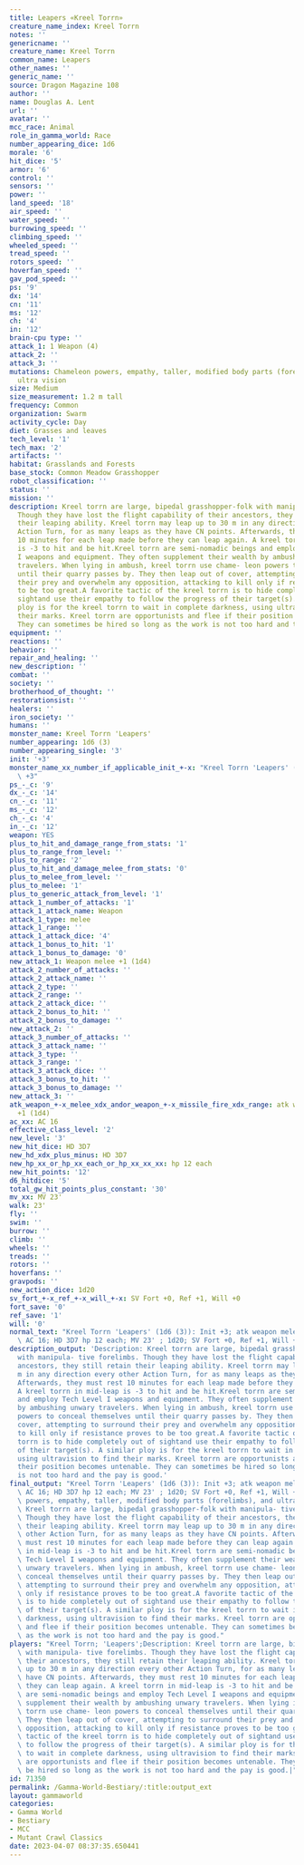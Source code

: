 ```yaml
---
title: Leapers «Kreel Torrn»
creature_name_index: Kreel Torrn
notes: ''
genericname: ''
creature_name: Kreel Torrn
common_name: Leapers
other_names: ''
generic_name: ''
source: Dragon Magazine 108
author: ''
name: Douglas A. Lent
url: ''
avatar: ''
mcc_race: Animal
role_in_gamma_world: Race
number_appearing_dice: 1d6
morale: '6'
hit_dice: '5'
armor: '6'
control: ''
sensors: ''
power: ''
land_speed: '18'
air_speed: ''
water_speed: ''
burrowing_speed: ''
climbing_speed: ''
wheeled_speed: ''
tread_speed: ''
rotors_speed: ''
hoverfan_speed: ''
gav_pod_speed: ''
ps: '9'
dx: '14'
cn: '11'
ms: '12'
ch: '4'
in: '12'
brain-cpu type: ''
attack_1: 1 Weapon (4)
attack_2: ''
attack_3: ''
mutations: Chameleon powers, empathy, taller, modified body parts (forelimbs), and
  ultra vision
size: Medium
size_measurement: 1.2 m tall
frequency: Common
organization: Swarm
activity_cycle: Day
diet: Grasses and leaves
tech_level: '1'
tech_max: '2'
artifacts: ''
habitat: Grasslands and Forests
base_stock: Common Meadow Grasshopper
robot_classification: ''
status: ''
mission: ''
description: Kreel torrn are large, bipedal grasshopper-folk with manipula- tive forelimbs.
  Though they have lost the flight capability of their ancestors, they still retain
  their leaping ability. Kreel torrn may leap up to 30 m in any direction every other
  Action Turn, for as many leaps as they have CN points. Afterwards, they must rest
  10 minutes for each leap made before they can leap again. A kreel torrn in mid-leap
  is -3 to hit and be hit.Kreel torrn are semi-nomadic beings and employ Tech Level
  I weapons and equipment. They often supplement their wealth by ambushing unwary
  travelers. When lying in ambush, kreel torrn use chame- leon powers to conceal themselves
  until their quarry passes by. They then leap out of cover, attempting to surround
  their prey and overwhelm any opposition, attacking to kill only if resistance proves
  to be too great.A favorite tactic of the kreel torrn is to hide completely out of
  sightand use their empathy to follow the progress of their target(s). A similar
  ploy is for the kreel torrn to wait in complete darkness, using ultravision to find
  their marks. Kreel torrn are opportunists and flee if their position becomes untenable.
  They can sometimes be hired so long as the work is not too hard and the pay is good.
equipment: ''
reactions: ''
behavior: ''
repair_and_healing: ''
new_description: ''
combat: ''
society: ''
brotherhood_of_thought: ''
restorationsist: ''
healers: ''
iron_society: ''
humans: ''
monster_name: Kreel Torrn 'Leapers'
number_appearing: 1d6 (3)
number_appearing_single: '3'
init: '+3'
monster_name_xx_number_if_applicable_init_+-x: "Kreel Torrn 'Leapers' (1d6 (3)): Init\
  \ +3"
ps_-_c: '9'
dx_-_c: '14'
cn_-_c: '11'
ms_-_c: '12'
ch_-_c: '4'
in_-_c: '12'
weapon: YES
plus_to_hit_and_damage_range_from_stats: '1'
plus_to_range_from_level: ''
plus_to_range: '2'
plus_to_hit_and_damage_melee_from_stats: '0'
plus_to_melee_from_level: ''
plus_to_melee: '1'
plus_to_generic_attack_from_level: '1'
attack_1_number_of_attacks: '1'
attack_1_attack_name: Weapon
attack_1_type: melee
attack_1_range: ''
attack_1_attack_dice: '4'
attack_1_bonus_to_hit: '1'
attack_1_bonus_to_damage: '0'
new_attack_1: Weapon melee +1 (1d4)
attack_2_number_of_attacks: ''
attack_2_attack_name: ''
attack_2_type: ''
attack_2_range: ''
attack_2_attack_dice: ''
attack_2_bonus_to_hit: ''
attack_2_bonus_to_damage: ''
new_attack_2: ''
attack_3_number_of_attacks: ''
attack_3_attack_name: ''
attack_3_type: ''
attack_3_range: ''
attack_3_attack_dice: ''
attack_3_bonus_to_hit: ''
attack_3_bonus_to_damage: ''
new_attack_3: ''
atk_weapon_+-x_melee_xdx_andor_weapon_+-x_missile_fire_xdx_range: atk weapon melee
  +1 (1d4)
ac_xx: AC 16
effective_class_level: '2'
new_level: '3'
new_hit_dice: HD 3D7
new_hd_xdx_plus_minus: HD 3D7
new_hp_xx_or_hp_xx_each_or_hp_xx_xx_xx: hp 12 each
new_hit_points: '12'
d6_hitdice: '5'
total_gw_hit_points_plus_constant: '30'
mv_xx: MV 23'
walk: 23'
fly: ''
swim: ''
burrow: ''
climb: ''
wheels: ''
treads: ''
rotors: ''
hoverfans: ''
gravpods: ''
new_action_dice: 1d20
sv_fort_+-x_ref_+-x_will_+-x: SV Fort +0, Ref +1, Will +0
fort_save: '0'
ref_save: '1'
will: '0'
normal_text: "Kreel Torrn 'Leapers' (1d6 (3)): Init +3; atk weapon melee +1 (1d4);\
  \ AC 16; HD 3D7 hp 12 each; MV 23' ; 1d20; SV Fort +0, Ref +1, Will +0"
description_output: 'Description: Kreel torrn are large, bipedal grasshopper-folk
  with manipula- tive forelimbs. Though they have lost the flight capability of their
  ancestors, they still retain their leaping ability. Kreel torrn may leap up to 30
  m in any direction every other Action Turn, for as many leaps as they have CN points.
  Afterwards, they must rest 10 minutes for each leap made before they can leap again.
  A kreel torrn in mid-leap is -3 to hit and be hit.Kreel torrn are semi-nomadic beings
  and employ Tech Level I weapons and equipment. They often supplement their wealth
  by ambushing unwary travelers. When lying in ambush, kreel torrn use chame- leon
  powers to conceal themselves until their quarry passes by. They then leap out of
  cover, attempting to surround their prey and overwhelm any opposition, attacking
  to kill only if resistance proves to be too great.A favorite tactic of the kreel
  torrn is to hide completely out of sightand use their empathy to follow the progress
  of their target(s). A similar ploy is for the kreel torrn to wait in complete darkness,
  using ultravision to find their marks. Kreel torrn are opportunists and flee if
  their position becomes untenable. They can sometimes be hired so long as the work
  is not too hard and the pay is good.'
final_output: "Kreel Torrn 'Leapers' (1d6 (3)): Init +3; atk weapon melee +1 (1d4);\
  \ AC 16; HD 3D7 hp 12 each; MV 23' ; 1d20; SV Fort +0, Ref +1, Will +0Chameleon\
  \ powers, empathy, taller, modified body parts (forelimbs), and ultra visionDescription:\
  \ Kreel torrn are large, bipedal grasshopper-folk with manipula- tive forelimbs.\
  \ Though they have lost the flight capability of their ancestors, they still retain\
  \ their leaping ability. Kreel torrn may leap up to 30 m in any direction every\
  \ other Action Turn, for as many leaps as they have CN points. Afterwards, they\
  \ must rest 10 minutes for each leap made before they can leap again. A kreel torrn\
  \ in mid-leap is -3 to hit and be hit.Kreel torrn are semi-nomadic beings and employ\
  \ Tech Level I weapons and equipment. They often supplement their wealth by ambushing\
  \ unwary travelers. When lying in ambush, kreel torrn use chame- leon powers to\
  \ conceal themselves until their quarry passes by. They then leap out of cover,\
  \ attempting to surround their prey and overwhelm any opposition, attacking to kill\
  \ only if resistance proves to be too great.A favorite tactic of the kreel torrn\
  \ is to hide completely out of sightand use their empathy to follow the progress\
  \ of their target(s). A similar ploy is for the kreel torrn to wait in complete\
  \ darkness, using ultravision to find their marks. Kreel torrn are opportunists\
  \ and flee if their position becomes untenable. They can sometimes be hired so long\
  \ as the work is not too hard and the pay is good."
players: "Kreel Torrn; 'Leapers';Description: Kreel torrn are large, bipedal grasshopper-folk\
  \ with manipula- tive forelimbs. Though they have lost the flight capability of\
  \ their ancestors, they still retain their leaping ability. Kreel torrn may leap\
  \ up to 30 m in any direction every other Action Turn, for as many leaps as they\
  \ have CN points. Afterwards, they must rest 10 minutes for each leap made before\
  \ they can leap again. A kreel torrn in mid-leap is -3 to hit and be hit.Kreel torrn\
  \ are semi-nomadic beings and employ Tech Level I weapons and equipment. They often\
  \ supplement their wealth by ambushing unwary travelers. When lying in ambush, kreel\
  \ torrn use chame- leon powers to conceal themselves until their quarry passes by.\
  \ They then leap out of cover, attempting to surround their prey and overwhelm any\
  \ opposition, attacking to kill only if resistance proves to be too great.A favorite\
  \ tactic of the kreel torrn is to hide completely out of sightand use their empathy\
  \ to follow the progress of their target(s). A similar ploy is for the kreel torrn\
  \ to wait in complete darkness, using ultravision to find their marks. Kreel torrn\
  \ are opportunists and flee if their position becomes untenable. They can sometimes\
  \ be hired so long as the work is not too hard and the pay is good.|"
id: 71350
permalink: /Gamma-World-Bestiary/:title:output_ext
layout: gammaworld
categories:
- Gamma World
- Bestiary
- MCC
- Mutant Crawl Classics
date: 2023-04-07 08:37:35.650441
---
```

